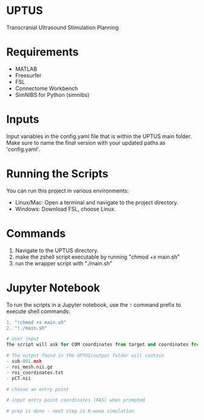 # UPTUS
Transcranial Ultrasound Stimulation Planning 

# Requirements
- MATLAB
- Freesurfer 
- FSL
- Connectome Workbench
- SimNIBS for Python (simnibs)

# Inputs
Input variables in the config.yaml file that is within the UPTUS main folder. Make sure to name the final version with your updated paths as 'config.yaml'. 

# Running the Scripts

You can run this project in various environments:
- Linux/Mac: Open a terminal and navigate to the project directory.
- Windows: Download FSL, choose Linux. 

# Commands

1. Navigate to the UPTUS directory. 
2. make the zshell script executable by running "chmod +x main.sh"  
3. run the wrapper script with "./main.sh"


# Jupyter Notebook
To run the scripts in a Jupyter notebook, use the `!` command prefix to execute shell commands:
```python
1. "!chmod +x main.sh"
2. "!./main.sh"

# User input
The script will ask for COM coordinates from target and coordinates from the entry point

# The output found in the UPTUS/output folder will contain 
- sub-001.msh
- roi_mesh.nii.gz
- roi_coordinates.txt
- pCT.nii

# choose an entry point

# input entry point coordinates (RAS) when prompted

# prep is done - next step is K-wave simulation 
